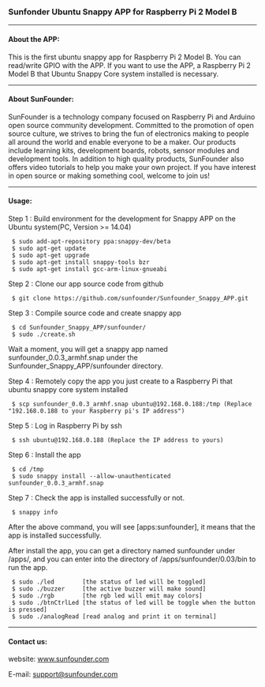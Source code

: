 ### Sunfonder Ubuntu Snappy APP for Raspberry Pi 2 Model B
----------------------------------------------------------------------

#### About the APP:
This is the first ubuntu snappy app for Raspberry Pi 2 Model B. 
You can read/write GPIO with the APP. If you want to use the APP, a Raspberry Pi 2 Model B that Ubuntu Snappy Core system installed is necessary.

-----------------------------------------------------------------------
#### About SunFounder:
SunFounder is a technology company focused on Raspberry Pi and Arduino open source community development. Committed to the promotion of open source culture, we strives to bring the fun of electronics making to people all around the world and enable everyone to be a maker. Our products include learning kits, development boards, robots, sensor modules and development tools. In addition to high quality products, SunFounder also offers video tutorials to help you make your own project. If you have interest in open source or making something cool, welcome to join us!

-----------------------------------------------------------------------
#### Usage:
Step 1 : Build environment for the development for Snappy APP on the Ubuntu system(PC, Version >= 14.04)

	 $ sudo add-apt-repository ppa:snappy-dev/beta
	 $ sudo apt-get update
	 $ sudo apt-get upgrade
	 $ sudo apt-get install snappy-tools bzr
	 $ sudo apt-get install gcc-arm-linux-gnueabi

Step 2 : Clone our app source code from github

	 $ git clone https://github.com/sunfounder/Sunfounder_Snappy_APP.git

Step 3 : Compile source code and create snappy app

	 $ cd Sunfounder_Snappy_APP/sunfounder/
	 $ sudo ./create.sh

Wait a moment, you will get a snappy app named sunfounder_0.0.3_armhf.snap under the Sunfounder_Snappy_APP/sunfounder directory.

Step 4 : Remotely copy the app you just create to a Raspberry Pi that ubuntu snappy core system installed

	 $ scp sunfounder_0.0.3_armhf.snap ubuntu@192.168.0.188:/tmp (Replace "192.168.0.188 to your Raspberry pi's IP address")

Step 5 : Log in Raspberry Pi by ssh
	
	 $ ssh ubuntu@192.168.0.188 (Replace the IP address to yours)

Step 6 : Install the app

	 $ cd /tmp
	 $ sudo snappy install --allow-unauthenticated sunfounder_0.0.3_armhf.snap

Step 7 : Check the app is installed successfully or not.

	 $ snappy info

After the above command, you will see [apps:sunfounder], it	means that the app is installed successfully.

After install the app, you can get a directory named sunfounder under /apps/, and you can enter into the directory of /apps/sunfounder/0.03/bin to run the app.

	 $ sudo ./led        [the status of led will be toggled]
	 $ sudo ./buzzer     [the active buzzer will make sound]
	 $ sudo ./rgb        [the rgb led will emit may colors]
	 $ sudo ./btnCtrlLed [the status of led will be toggle when the button is pressed]
	 $ sudo ./analogRead [read analog and print it on terminal] 

----------------------------------------------------------------------------
#### Contact us:
website: www.sunfounder.com

E-mail: support@sunfounder.com
